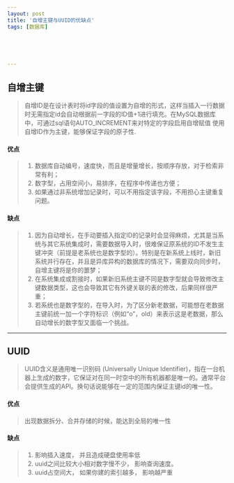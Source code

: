 ```yaml
---
layout: post
title: '自增主键与UUID的优缺点'
tags: [数据库]





---
```


##  自增主键

> 自增ID是在设计表时将id字段的值设置为自增的形式，这样当插入一行数据时无需指定id会自动根据前一字段的ID值+1进行填充。在MySQL数据库中，可通过sql语句AUTO_INCREMENT来对特定的字段启用自增赋值 使用自增ID作为主键，能够保证字段的原子性.

<!--more-->

####  优点

>1.  数据库自动编号，速度快，而且是增量增长，按顺序存放，对于检索非常有利；
>2. 数字型，占用空间小，易排序，在程序中传递也方便；
>3. 如果通过非系统增加记录时，可以不用指定该字段，不用担心主键重复问题。

####  缺点

> 1.  因为自动增长，在手动要插入指定ID的记录时会显得麻烦，尤其是当系统与其它系统集成时，需要数据导入时，很难保证原系统的ID不发生主键冲突（前提是老系统也是数字型的）。特别是在新系统上线时，新旧系统并行存在，并且是异库异构的数据库的情况下，需要双向同步时，自增主键将是你的噩梦； 
> 2. 在系统集成或割接时，如果新旧系统主键不同是数字型就会导致修改主键数据类型，这也会导致其它有外键关联的表的修改，后果同样很严重；
> 3. 若系统也是数字型的，在导入时，为了区分新老数据，可能想在老数据主键前统一加一个字符标识（例如“o”，old）来表示这是老数据，那么自动增长的数字型又面临一个挑战。

----------------------

## UUID

> UUID含义是通用唯一识别码 (Universally Unique Identifier)，指在一台机器上生成的数字，它保证对在同一时空中的所有机器都是唯一的。通常平台会提供生成的API。换句话说能够在一定的范围内保证主键id的唯一性。

####  优点

> 出现数据拆分、合并存储的时候，能达到全局的唯一性

####  缺点

> 1. 影响插入速度， 并且造成硬盘使用率低 
> 2. uuid之间比较大小相对数字慢不少， 影响查询速度。
> 3. uuid占空间大， 如果你建的索引越多， 影响越严重